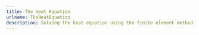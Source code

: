```yaml
---
title: The Heat Equation
urlname: TheHeatEquation
description: Solving the heat equation using the finite element method
---
```


